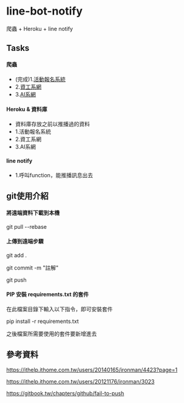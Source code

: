 # line-bot-notify
爬蟲 + Heroku + line notify

## Tasks
#### 爬蟲
- (完成)1.[活動報名系統](https://enroll.tku.edu.tw/)
- 2.[資工系網](http://www.csie.tku.edu.tw/)
- 3.[AI系網](http://www.ai.tku.edu.tw/)

#### Heroku & 資料庫
- 資料庫存放之前以推播過的資料
- 1.活動報名系統
- 2.資工系網
- 3.AI系網

#### line notify
- 1.呼叫function，能推播訊息出去


## git使用介紹
#### 將遠端資料下載到本機
git pull --rebase

#### 上傳到遠端步驟
git add .

git commit -m "註解"

git push

#### PIP 安裝 requirements.txt 的套件
在此檔案目錄下輸入以下指令，即可安裝套件

pip install -r requirements.txt

之後檔案所需要使用的套件要新增進去


## 參考資料
https://ithelp.ithome.com.tw/users/20140165/ironman/4423?page=1

https://ithelp.ithome.com.tw/users/20121176/ironman/3023

https://gitbook.tw/chapters/github/fail-to-push

